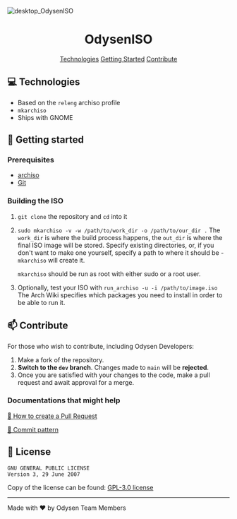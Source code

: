 ![desktop_OdysenISO](https://socialify.git.ci/odysen/desktop_OdysenISO/image?description=1&font=Jost&language=1&logo=https%3A%2F%2Fmedia.kerichuu.space%2Fu%2Fsvg_squared.svg&name=1&owner=1&theme=Dark)      

<h1 align="center" style="font-weight: bold;">OdysenISO</h1>

<p align="center">
<a href="#tech">Technologies</a>
<a href="#started">Getting Started</a>
<a href="#contribute">Contribute</a> 
</p>

 
<h2 id="tech">💻 Technologies</h2>

- Based on the `releng` archiso profile
- `mkarchiso`
- Ships with GNOME
  
<h2 id="started">🚀 Getting started</h2>
 
<h3>Prerequisites</h3>

- [archiso](https://wiki.archlinux.org/title/Archiso)
- [Git](https://git-scm.com/)
<h3>Building the ISO</h3>

1. `git clone` the repository and `cd` into it
2. `sudo mkarchiso -v -w /path/to/work_dir -o /path/to/our_dir .`
    The `work_dir` is where the build process happens, the `out_dir` is where the final ISO image will be stored. Specify existing directories, or, if you don't want to make one yourself, specify a path to where it should be - `mkarchiso` will create it.

    `mkarchiso` should be run as root with either sudo or a root user.
3. Optionally, test your ISO with `run_archiso -u -i /path/to/image.iso`
    The Arch Wiki specifies which packages you need to install in order to be able to run it.

<h2 id="contribute">📫 Contribute</h2>

For those who wish to contribute, including Odysen Developers:

1. Make a fork of the repository.
2. **Switch to the `dev` branch**. Changes made to `main` will be **rejected**.
2. Once you are satisfied with your changes to the code, make a pull request and await approval for a merge.

<h3>Documentations that might help</h3>

[📝 How to create a Pull Request](https://www.atlassian.com/git/tutorials/making-a-pull-request)

[💾 Commit pattern](https://gist.github.com/joshbuchea/6f47e86d2510bce28f8e7f42ae84c716)

<h2> 📝 License </h2>

```
GNU GENERAL PUBLIC LICENSE
Version 3, 29 June 2007
```

Copy of the license can be found: <a href="https://github.com/odysen/infra_website/blob/main/LICENSE"> GPL-3.0 license</a>

<hr>

Made with ❤️ by Odysen Team Members